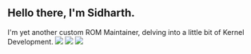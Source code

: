 ## Hello there, I'm Sidharth.

I'm yet another custom ROM Maintainer, delving into a little bit of Kernel Development.
[![](https://img.shields.io/github/followers/sidharthify?label=Follow&style=social)](https://github.com/sidharthify)
[![](https://img.shields.io/github/stars/sidharthifyn?style=social)](https://github.com/sidharthify?tab=stars)
![](https://komarev.com/ghpvc/?username=sidharthify&base=16370)

